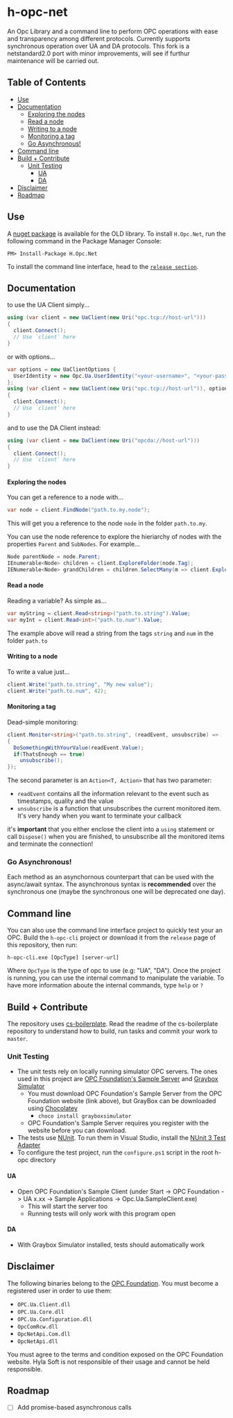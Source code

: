 
h-opc-net 
==============

An Opc Library and a command line to perform OPC operations with ease and transparency among different protocols. Currently supports synchronous operation over UA and DA protocols.
This fork is a netstandard2.0 port with minor improvements, will see if furthur maintenance will be carried out.

## Table of Contents
* [Use](#use)
* [Documentation](#documentation)
  * [Exploring the nodes](#exploring-the-nodes)
  * [Read a node](#read-a-node)
  * [Writing to a node](#writing-to-a-node)
  * [Monitoring a tag](#monitoring-a-tag)
  * [Go Asynchronous!](#go-asynchronous)
* [Command line](#command-line)
* [Build + Contribute](#build--contribute)
  * [Unit Testing](#unit-testing)
    * [UA](#ua)
    * [DA](#da)
* [Disclaimer](#disclaimer)
* [Roadmap](#roadmap)


## Use

A [nuget package](https://www.nuget.org/packages/H.Opc/) is available for the OLD library. To install `H.Opc.Net`, run the following command in the Package Manager Console:

    PM> Install-Package H.Opc.Net


To install the command line interface, head to the [`release section`](https://github.com/hylasoft-usa/h-opc/releases).

## Documentation

to use the UA Client simply...

````cs
using (var client = new UaClient(new Uri("opc.tcp://host-url")))
{
  client.Connect();
  // Use `client` here
}
````

or with options...

````cs
var options = new UaClientOptions {
  UserIdentity = new Opc.Ua.UserIdentity("<your-username>", "<your-password>")
};
using (var client = new UaClient(new Uri("opc.tcp://host-url")), options)
{
  client.Connect();
  // Use `client` here
}
````


and to use the DA Client instead:

````cs
using (var client = new DaClient(new Uri("opcda://host-url")))
{
  client.Connect();
  // Use `client` here
}
````

#### Exploring the nodes

You can get a reference to a node with...

````cs
var node = client.FindNode("path.to.my.node");
````

This will get you a reference to the node `node` in the folder `path.to.my`.

You can use the node reference to explore the hieriarchy of nodes with the properties `Parent` and `SubNodes`. For example...

````cs
Node parentNode = node.Parent;
IEnumerable<Node> children = client.ExploreFolder(node.Tag);
IENumerable<Node> grandChildren = children.SelectMany(m => client.ExploreFolder(m.Tag));
````

#### Read a node

Reading a variable? As simple as...

````cs
var myString = client.Read<string>("path.to.string").Value;
var myInt = client.Read<int>("path.to.num").Value;
````

The example above will read a string from the tags `string` and `num` in the folder `path.to`

#### Writing to a node

To write a value just...

````cs
client.Write("path.to.string", "My new value");
client.Write("path.to.num", 42);
````

#### Monitoring a tag

Dead-simple monitoring:

````cs
client.Monitor<string>("path.to.string", (readEvent, unsubscribe) =>
{
  DoSomethingWithYourValue(readEvent.Value);
  if(ThatsEnough == true)
    unsubscribe();
});

````

The second parameter is an `Action<T, Action>` that has two parameter:

- `readEvent` contains all the information relevant to the event such as timestamps, quality and the value
- `unsubscribe` is a function that unsubscribes the current monitored item. It's very handy when you want to terminate your callback

it's **important** that you either enclose the client into a `using` statement or call `Dispose()` when you are finished, to unsubscribe all the monitored items and terminate the connection!

### Go Asynchronous!

Each method as an asynchornous counterpart that can be used with the async/await syntax. The asynchronous syntax is **recommended** over the synchronous one (maybe the synchronous one will be deprecated one day).

## Command line

You can also use the command line interface project to quickly test your an OPC. Build the `h-opc-cli` project or download it from the `release` page of this repository, then run:

````
h-opc-cli.exe [OpcType] [server-url]
````

Where `OpcType` is the type of opc to use (e.g: "UA", "DA"). Once the project is running, you can use the internal command to manipulate the variable. To have more information aboute the internal commands, type `help` or `?`

## Build + Contribute

The repository uses [cs-boilerplate](https://github.com/hylasoft-usa/cs-boilerplate). Read the readme of the cs-boilerplate repository to understand how to build, run tasks and commit your work to `master`.

### Unit Testing

+ The unit tests rely on locally running simulator OPC servers. The ones used in this project are [OPC Foundation's Sample Server](https://opcfoundation.org/developer-tools/developer-kits-unified-architecture/sample-applications)
and [Graybox Simulator](http://gray-box.net/download_graysim.php?lang=en)
  + You must download OPC Foundation's Sample Server from the OPC Foundation website (link above), but GrayBox can be downloaded using [Chocolatey](https://chocolatey.org/)
    + `choco install grayboxsimulator`
  + OPC Foundation's Sample Server requires you register with the website before you can download.
+ The tests use [NUnit](https://github.com/nunit/nunit). To run them in Visual Studio, install the [NUnit 3 Test Adapter](https://marketplace.visualstudio.com/items?itemName=NUnitDevelopers.NUnit3TestAdapter)
+ To configure the test project, run the `configure.ps1` script in the root h-opc directory

#### UA
+ Open OPC Foundation's Sample Client (under Start -> OPC Foundation -> UA x.xx -> Sample Applications -> Opc.Ua.SampleClient.exe)
  + This will start the server too
  + Running tests will only work with this program open

#### DA
+ With Graybox Simulator installed, tests should automatically work

## Disclaimer

The following binaries belong to the [OPC Foundation](https://opcfoundation.org/). You must become a registered user in order to use them:

- `OPC.Ua.Client.dll`
- `OPC.Ua.Core.dll`
- `OPC.Ua.Configuration.dll`
- `OpcComRcw.dll`
- `OpcNetApi.Com.dll`
- `OpcNetApi.dll`

You must agree to the terms and condition exposed on the OPC Foundation website. Hyla Soft is not responsible of their usage and cannot be held responsible.

## Roadmap

- [ ] Add promise-based asynchronous calls

